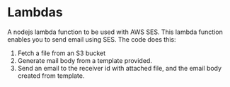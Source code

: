 # Lambdas

A nodejs lambda function to be used with AWS SES. 
This lambda function enables you to send email using SES. The code does this:
1. Fetch a file from an S3 bucket
2. Generate mail body from a template provided. 
3. Send an email to the receiver id with attached file, and the email body created from template.
